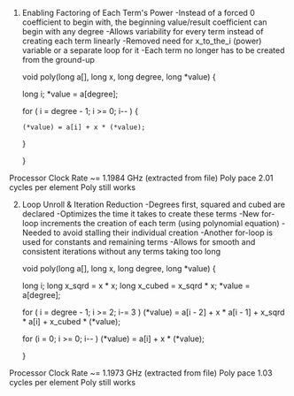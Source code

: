1. Enabling Factoring of Each Term's Power
   -Instead of a forced 0 coefficient to begin with, the beginning value/result coefficient can begin with any degree
      -Allows variability for every term instead of creating each term linearly
   -Removed need for x_to_the_i (power) variable or a separate loop for it
      -Each term no longer has to be created from the ground-up
    
    void poly(long a[], long x, long degree, long *value)
    {
            
     long i;
     *value = a[degree];

     for ( i = degree - 1; i >= 0; i-- )
     {
              
       (*value) = a[i] + x * (*value);
              
     }
            
   }
   
Processor Clock Rate ~= 1.1984 GHz (extracted from file)
Poly pace 2.01 cycles per element
Poly still works


2. Loop Unroll & Iteration Reduction
   -Degrees first, squared and cubed are declared
      -Optimizes the time it takes to create these terms
   -New for-loop increments the creation of each term (using polynomial equation)
      -Needed to avoid stalling their individual creation
   -Another for-loop is used for constants and remaining terms
      -Allows for smooth and consistent iterations without any terms taking too long
    
    void poly(long a[], long x, long degree, long *value)
    {

      long i;
      long x_sqrd = x * x;
      long x_cubed = x_sqrd * x;
      *value = a[degree];

      for ( i = degree - 1; i >= 2; i-= 3 )
          (*value) = a[i - 2] + x * a[i - 1] + x_sqrd * a[i] + x_cubed * (*value);
  
      for (i = 0; i >= 0; i-- )
          (*value) = a[i] + x * (*value);
  
    }
    
Processor Clock Rate ~= 1.1973 GHz (extracted from file)
Poly pace 1.03 cycles per element
Poly still works
